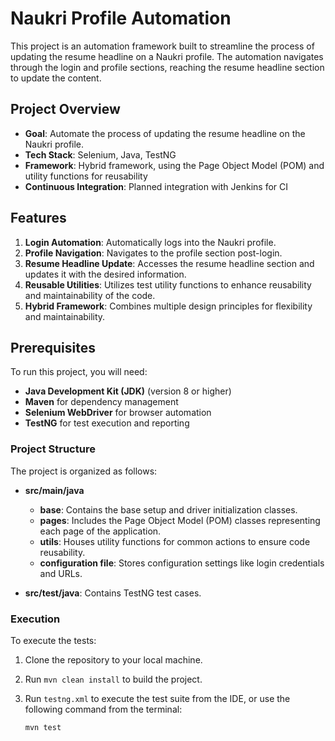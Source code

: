 # Naukri Profile Automation

This project is an automation framework built to streamline the process of updating the resume headline on a Naukri profile. The automation navigates through the login and profile sections, reaching the resume headline section to update the content.

## Project Overview

- **Goal**: Automate the process of updating the resume headline on the Naukri profile.
- **Tech Stack**: Selenium, Java, TestNG
- **Framework**: Hybrid framework, using the Page Object Model (POM) and utility functions for reusability
- **Continuous Integration**: Planned integration with Jenkins for CI

## Features

1. **Login Automation**: Automatically logs into the Naukri profile.
2. **Profile Navigation**: Navigates to the profile section post-login.
3. **Resume Headline Update**: Accesses the resume headline section and updates it with the desired information.
4. **Reusable Utilities**: Utilizes test utility functions to enhance reusability and maintainability of the code.
5. **Hybrid Framework**: Combines multiple design principles for flexibility and maintainability.

## Prerequisites

To run this project, you will need:

- **Java Development Kit (JDK)** (version 8 or higher)
- **Maven** for dependency management
- **Selenium WebDriver** for browser automation
- **TestNG** for test execution and reporting

### Project Structure

The project is organized as follows:

- **src/main/java**
  - **base**: Contains the base setup and driver initialization classes.
  - **pages**: Includes the Page Object Model (POM) classes representing each page of the application.
  - **utils**: Houses utility functions for common actions to ensure code reusability.
  - **configuration file**: Stores configuration settings like login credentials and URLs.
  
- **src/test/java**: Contains TestNG test cases.

### Execution

To execute the tests:

1. Clone the repository to your local machine.
2. Run `mvn clean install` to build the project.
3. Run `testng.xml` to execute the test suite from the IDE, or use the following command from the terminal:

   ```bash
   mvn test
